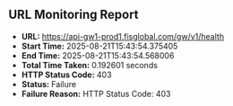 ## URL Monitoring Report

- **URL:** https://api-gw1-prod1.fisglobal.com/gw/v1/health
- **Start Time:** 2025-08-21T15:43:54.375405
- **End Time:** 2025-08-21T15:43:54.568006
- **Total Time Taken:** 0.192601 seconds
- **HTTP Status Code:** 403
- **Status:** Failure
- **Failure Reason:** HTTP Status Code: 403
